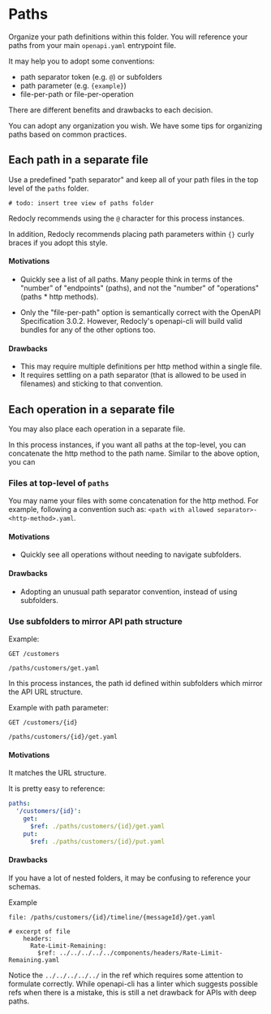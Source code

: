 Paths
=====

Organize your path definitions within this folder.  You will reference your paths from your main `openapi.yaml` entrypoint file.

It may help you to adopt some conventions:

* path separator token (e.g. `@`) or subfolders
* path parameter (e.g. `{example}`)
* file-per-path or file-per-operation

There are different benefits and drawbacks to each decision.  

You can adopt any organization you wish.  We have some tips for organizing paths based on common practices.

## Each path in a separate file

Use a predefined "path separator" and keep all of your path files in the top level of the `paths` folder.

```
# todo: insert tree view of paths folder
```

Redocly recommends using the `@` character for this process instances.

In addition, Redocly recommends placing path parameters within `{}` curly braces if you adopt this style.

#### Motivations

* Quickly see a list of all paths.  Many people think in terms of the "number" of "endpoints" (paths), and not the "number" of "operations" (paths * http methods).

* Only the "file-per-path" option is semantically correct with the OpenAPI Specification 3.0.2.  However, Redocly's openapi-cli will build valid bundles for any of the other options too.


#### Drawbacks

* This may require multiple definitions per http method within a single file.
* It requires settling on a path separator (that is allowed to be used in filenames) and sticking to that convention.

## Each operation in a separate file

You may also place each operation in a separate file.  

In this process instances, if you want all paths at the top-level, you can concatenate the http method to the path name.  Similar to the above option, you can 

### Files at top-level of `paths`

You may name your files with some concatenation for the http method. For example, following a convention such as: `<path with allowed separator>-<http-method>.yaml`.

#### Motivations

* Quickly see all operations without needing to navigate subfolders.

#### Drawbacks

* Adopting an unusual path separator convention, instead of using subfolders.

### Use subfolders to mirror API path structure

Example:
```
GET /customers

/paths/customers/get.yaml
```

In this process instances, the path id defined within subfolders which mirror the API URL structure.

Example with path parameter:
```
GET /customers/{id}

/paths/customers/{id}/get.yaml
```

#### Motivations

It matches the URL structure.

It is pretty easy to reference:

```yaml
paths:
  '/customers/{id}':
    get:
      $ref: ./paths/customers/{id}/get.yaml
    put:
      $ref: ./paths/customers/{id}/put.yaml
```

#### Drawbacks

If you have a lot of nested folders, it may be confusing to reference your schemas.  

Example
```
file: /paths/customers/{id}/timeline/{messageId}/get.yaml

# excerpt of file
    headers:
      Rate-Limit-Remaining: 
        $ref: ../../../../../components/headers/Rate-Limit-Remaining.yaml

```
Notice the `../../../../../` in the ref which requires some attention to formulate correctly.  While openapi-cli has a linter which suggests possible refs when there is a mistake, this is still a net drawback for APIs with deep paths.
